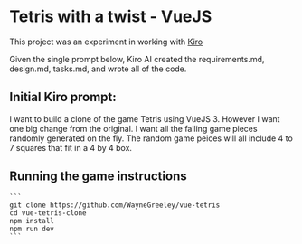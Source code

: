 # Tetris with a twist - VueJS

This project was an experiment in working with [Kiro](https://kiro.dev/)

Given the single prompt below, Kiro AI created the requirements.md, design.md, tasks.md, and wrote all of the code.

## Initial Kiro prompt:

I want to build a clone of the game Tetris using VueJS 3. However I want one big change from the original. I want all the falling game pieces randomly generated on the fly. The random game peices will all include 4 to 7 squares that fit in a 4 by 4 box.

## Running the game instructions

    ``` 
    git clone https://github.com/WayneGreeley/vue-tetris
    cd vue-tetris-clone
    npm install
    npm run dev
    ```
